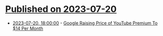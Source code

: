 # [Published on 2023-07-20](index.md)

* [2023-07-20, 18:00:00](https://tech.slashdot.org/story/23/07/20/1311208/google-raising-price-of-youtube-premium-to-14-per-month?utm_source=rss1.0mainlinkanon&utm_medium=feed) - [Google Raising Price of YouTube Premium To $14 Per Month](https://tech.slashdot.org/story/23/07/20/1311208/google-raising-price-of-youtube-premium-to-14-per-month?utm_source=rss1.0mainlinkanon&utm_medium=feed)
